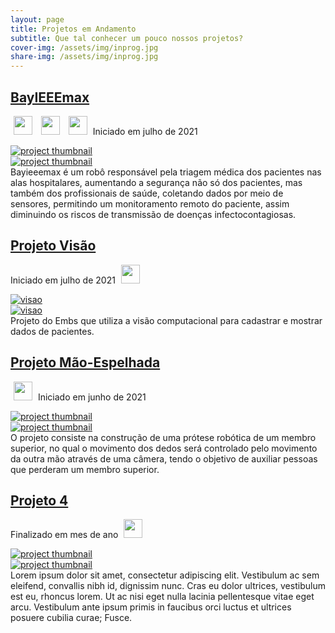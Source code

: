 ```yaml
---
layout: page
title: Projetos em Andamento
subtitle: Que tal conhecer um pouco nossos projetos?
cover-img: /assets/img/inprog.jpg
share-img: /assets/img/inprog.jpg
---
```


<!-- BayIEEEmax -->
<div data-aos="fade-left" data-aos-offset="150"> 
<article class="project-preview-left">
    <a href="https://ieeecimatec.github.io/project-bayieeemax/">
      <h2 class="project-title">BayIEEEmax</h2>      
    </a>
    <p class="project-meta project-meta-left">
        <a href="https://ieeecimatec.github.io/capitulo-RAS/"><img src="{{ 'assets/img/ras_logo.png' | relative_url }}" width="30" hspace="5" class="img-zoom25"></a>
        <a href="https://ieeecimatec.github.io/capitulo-EMBS/"><img src="{{ 'assets/img/embs_logo.png' | relative_url }}" width="30" hspace="5" class="img-zoom25"></a>
        <a href="https://ieeecimatec.github.io/capitulo-PES/"><img src="{{ 'assets/img/pes_logo.png' | relative_url }}" width="30" hspace="5" class="img-zoom25"></a>
        Iniciado em julho de 2021
    </p>    
    <div class="project-image project-image-small">
      <a href="https://ieeecimatec.github.io/project-bayieeemax/">
        <img src="{{ 'assets/img/bayieeemax/baymax_thumb.jpeg' | relative_url }}" alt="project thumbnail" class="img-blur">
      </a>
    </div>
    <div class="project-image project-image-short">
      <a href="https://ieeecimatec.github.io/project-bayieeemax/">
        <img src="{{ 'assets/img/bayieeemax/baymax_thumb.jpeg' | relative_url }}" alt="project thumbnail" class="img-blur">
      </a>
    </div>
    <div class="project-entry">
     Bayieeemax é um robô responsável pela triagem médica dos pacientes nas alas hospitalares, aumentando a segurança não só dos pacientes, mas também dos profissionais de saúde, coletando dados por meio de sensores, permitindo um monitoramento remoto do paciente, assim diminuindo os riscos de transmissão de doenças infectocontagiosas. 
    </div> 
</article>
</div>

<!-- Projeto Visão -->
<div data-aos="fade-right" data-aos-offset="150"> 
<article class="project-preview-right">
    <a href="https://ieeecimatec.github.io/project-projeto_visao/">
      <h2 class="project-title">Projeto Visão</h2>      
    </a>
    <p class="project-meta project-meta-right">
        Iniciado em julho de 2021
        <a href="https://ieeecimatec.github.io/capitulo-EMBS/"><img src="{{ 'assets/img/embs_logo.png' | relative_url }}" width="30" hspace="5" class="img-zoom25"></a>
    </p>
    <div class="project-image project-image-small">
      <a href="https://ieeecimatec.github.io/project-projeto_visao/">
        <img src="{{ 'assets/img/visao/olhoVisao.png' | relative_url }}" alt="visao" class="img-blur">
      </a>
    </div>
    <div class="project-image project-image-short">
      <a href="https://ieeecimatec.github.io/project-projeto_visao/">
        <img src="{{ 'assets/img/visao/olhoVisao.png' | relative_url }}" alt="visao" class="img-blur">
      </a>
    </div>
    <div class="project-entry">
     Projeto do Embs que utiliza a visão computacional para cadastrar e mostrar dados de pacientes.  
    </div> 
</article>
</div>

<!-- Projeto Mão-Espelhada -->
<div data-aos="fade-left" data-aos-offset="150"> 
<article class="project-preview-left">
    <a href="https://ieeecimatec.github.io/project-mao_espelhada/">
      <h2 class="project-title">Projeto Mão-Espelhada</h2>      
    </a>
    <p class="project-meta project-meta-left">
        <a href="https://ieeecimatec.github.io/capitulo-RAS/"><img src="{{ 'assets/img/ras_logo.png' | relative_url }}" width="30" hspace="5" class="img-zoom25"></a>
        Iniciado em junho de 2021
    </p>    
    <div class="project-image project-image-small">
      <a href="https://ieeecimatec.github.io/project-mao_espelhada/">
        <img src="{{ 'assets/img/mao_espelhada/logo_mao_espelhada.png' | relative_url }}" alt="project thumbnail" class="img-blur">
      </a>
    </div>
    <div class="project-image project-image-short">
      <a href="https://ieeecimatec.github.io/project-mao_espelhada/">
        <img src="{{ 'assets/img/mao_espelhada/logo_mao_espelhada.png' | relative_url }}" alt="project thumbnail" class="img-blur">
      </a>
    </div>
    <div class="project-entry">
      O projeto consiste na construção de uma prótese robótica de um membro superior, no qual o movimento dos dedos será controlado pelo movimento da outra mão através de uma câmera, tendo o objetivo de auxiliar pessoas que perderam um membro superior. 
    </div> 
</article>
</div>

<!-- Projeto 4 -->
<div data-aos="fade-right" data-aos-offset="150"> 
<article class="project-preview-right">
    <a href="https://ieeecimatec.github.io/project/">
      <h2 class="project-title">Projeto 4</h2>      
    </a>
    <p class="project-meta project-meta-right">
        Finalizado em mes de ano
        <a href="https://ieeecimatec.github.io/capitulo-PES/"><img src="{{ 'assets/img/pes_logo.png' | relative_url }}" width="30" hspace="5" class="img-zoom25"></a>
    </p>
    <div class="project-image project-image-small">
      <a href="https://ieeecimatec.github.io/project/">
        <img src="{{ 'assets/img/voluntarios/semfoto.png' | relative_url }}" alt="project thumbnail" class="img-blur">
      </a>
    </div>
    <div class="project-image project-image-short">
      <a href="https://ieeecimatec.github.io/project/">
        <img src="{{ 'assets/img/voluntarios/semfoto.png' | relative_url }}" alt="project thumbnail" class="img-blur">
      </a>
    </div>
    <div class="project-entry">
      Lorem ipsum dolor sit amet, consectetur adipiscing elit. Vestibulum ac sem eleifend, convallis nibh id, dignissim nunc. Cras eu dolor ultrices, vestibulum est eu, rhoncus lorem. Ut ac nisi eget nulla lacinia pellentesque vitae eget arcu. Vestibulum ante ipsum primis in faucibus orci luctus et ultrices posuere cubilia curae; Fusce.    
</div> 
</article>
</div>
